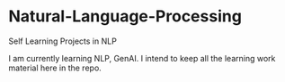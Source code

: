# Natural-Language-Processing
Self Learning Projects in NLP

I am currently learning NLP, GenAI. 
I intend to keep all the learning work material here in the repo.
